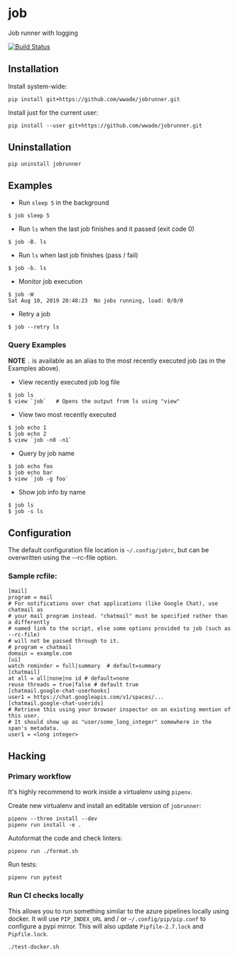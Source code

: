 # job
Job runner with logging

[![Build Status](https://dev.azure.com/wadecarpenter/jobrunner/_apis/build/status/wwade.jobrunner%20(azure%20native)?branchName=master)](https://dev.azure.com/wadecarpenter/jobrunner/_build/latest?definitionId=2&branchName=master)

## Installation
Install system-wide:
```
pip install git+https://github.com/wwade/jobrunner.git
```
Install just for the current user:
```
pip install --user git+https://github.com/wwade/jobrunner.git
```

## Uninstallation
```
pip uninstall jobrunner
```

## Examples
* Run `sleep 5` in the background
```
$ job sleep 5
```
* Run `ls` when the last job finishes and it passed (exit code 0)
```
$ job -B. ls
```
* Run `ls` when last job finishes (pass / fail)
```
$ job -b. ls
```
* Monitor job execution
```
$ job -W
Sat Aug 10, 2019 20:48:23  No jobs running, load: 0/0/0
```
* Retry a job
```
$ job --retry ls
```

### Query Examples

**NOTE** `.` is available as an alias to the most recently executed job (as in the Examples above).

* View recently executed job log file
```
$ job ls
$ view `job`   # Opens the output from ls using "view"
```
* View two most recently executed
```
$ job echo 1
$ job echo 2
$ view `job -n0 -n1`
```
* Query by job name
```
$ job echo foo
$ job echo bar
$ view `job -g foo`
```
* Show job info by name
```
$ job ls
$ job -s ls
```

## Configuration
The default configuration file location is `~/.config/jobrc`, but can be
overwritten using the --rc-file option.

### Sample rcfile:
```aconf
[mail]
program = mail
# For notifications over chat applications (like Google Chat), use chatmail as
# your mail program instead. "chatmail" must be specified rather than a differently
# named link to the script, else some options provided to job (such as --rc-file)
# will not be passed through to it.
# program = chatmail
domain = example.com
[ui]
watch reminder = full|summary  # default=summary
[chatmail]
at all = all|none|no id # default=none
reuse threads = true|false # default true
[chatmail.google-chat-userhooks]
user1 = https://chat.googleapis.com/v1/spaces/...
[chatmail.google-chat-userids]
# Retrieve this using your browser inspector on an existing mention of this user.
# It should show up as "user/some_long_integer" somewhere in the span's metadata.
user1 = <long integer>
```

## Hacking

### Primary workflow
It's highly recommend to work inside a virtualenv using `pipenv`.

Create new virtualenv and install an editable version of `jobrunner`:

    pipenv --three install --dev
    pipenv run install -e .

Autoformat the code and check linters:

    pipenv run ./format.sh

Run tests:

    pipenv run pytest

### Run CI checks locally
This allows you to run something similar to the azure pipelines locally using docker.
It will use `PIP_INDEX_URL` and / or `~/.config/pip/pip.conf` to configure a pypi mirror.
This will also update `Pipfile-2.7.lock` and `Pipfile.lock`.

    ./test-docker.sh
